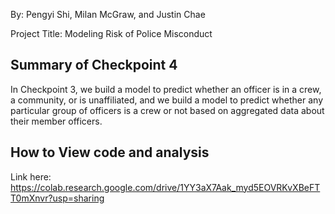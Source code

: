 By: Pengyi Shi, Milan McGraw, and Justin Chae

Project Title: Modeling Risk of Police Misconduct

## Summary of Checkpoint 4
In Checkpoint 3, we build a model to predict whether an officer is in a crew, a community, or is unaffiliated, and we build a model to predict whether any particular group of officers is a crew or not based on aggregated data about their member officers.

## How to View code and analysis
Link here: https://colab.research.google.com/drive/1YY3aX7Aak_myd5EOVRKvXBeFTT0mXnvr?usp=sharing



